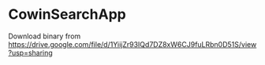 # CowinSearchApp

Download binary from https://drive.google.com/file/d/1YiijZr93IQd7DZ8xW6CJ9fuLRbn0D51S/view?usp=sharing


